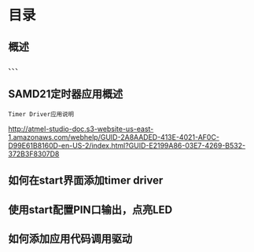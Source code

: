 # 目录
## 概述
、、、


## SAMD21定时器应用概述
    Timer Driver应用说明
http://atmel-studio-doc.s3-website-us-east-1.amazonaws.com/webhelp/GUID-2A8AADED-413E-4021-AF0C-D99E61B8160D-en-US-2/index.html?GUID-E2199A86-03E7-4269-B532-372B3F8307D8
## 如何在start界面添加timer driver

## 使用start配置PIN口输出，点亮LED

## 如何添加应用代码调用驱动
